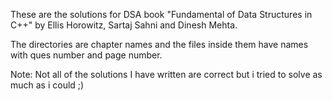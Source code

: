 These are the solutions for DSA book  "Fundamental of Data Structures in C++" by Ellis Horowitz, Sartaj Sahni and Dinesh Mehta. 

The directories are chapter names and the files inside them have names with ques number and page number. 

Note: 
Not all of the solutions I have written are correct but i tried to solve as much as i could ;)
